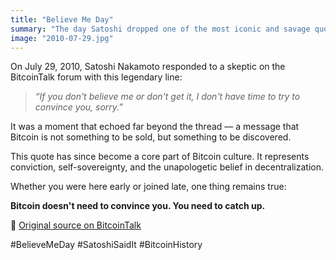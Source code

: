 ```yaml
---
title: "Believe Me Day"
summary: "The day Satoshi dropped one of the most iconic and savage quotes in Bitcoin history."
image: "2010-07-29.jpg"
---
```


On July 29, 2010, Satoshi Nakamoto responded to a skeptic on the BitcoinTalk forum with this legendary line:

> *“If you don't believe me or don't get it, I don't have time to try to convince you, sorry.”*

It was a moment that echoed far beyond the thread — a message that Bitcoin is not something to be sold, but something to be discovered.

This quote has since become a core part of Bitcoin culture. It represents conviction, self-sovereignty, and the unapologetic belief in decentralization.

Whether you were here early or joined late, one thing remains true:

**Bitcoin doesn't need to convince you. You need to catch up.**

📜 [Original source on BitcoinTalk](https://bitcointalk.org/index.php?topic=532.msg6306#msg6306)

#BelieveMeDay #SatoshiSaidIt #BitcoinHistory
